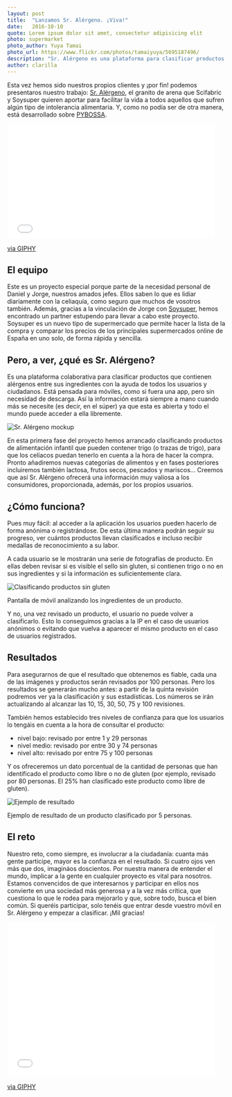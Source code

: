 ```yaml
---
layout: post
title:  "Lanzamos Sr. Alérgeno. ¡Viva!"
date:   2016-10-10 
quote: Lorem ipsum dolor sit amet, consectetur adipisicing elit
photo: supermarket
photo_author: Yuya Tamai
photo_url: https://www.flickr.com/photos/tamaiyuya/5695187496/
description: "Sr. Alérgeno es una plataforma para clasificar productos que contienen alérgenos en sus ingredientes."
author: clarilla 
---
```

Esta vez hemos sido nuestros propios clientes y ¡por fin! podemos presentaros nuestro trabajo: [Sr. Alérgeno](http://sralergeno.pybossa.com), el granito de arena que Scifabric y Soysuper quieren aportar para facilitar la vida a todos aquellos que sufren algún tipo de intolerancia alimentaria. Y, como no podía ser de otra manera, está desarrollado sobre [PYBOSSA](http://pybossa.com).

<div class="embed-responsive embed-responsive-16by9">
<iframe src="//giphy.com/embed/l41YfdYdptDB9RHIA" width="480" height="264" frameBorder="0" class="giphy-embed" allowFullScreen></iframe><p><a href="https://giphy.com/gifs/ava-duvernay-blackgirlmagic-black-girl-magic-l41YfdYdptDB9RHIA">via GIPHY</a></p>
</div>


## El equipo
Este es un proyecto especial porque parte de la necesidad personal de Daniel y Jorge, nuestros amados jefes. Ellos saben lo que es lidiar diariamente con la celiaquía, como seguro que muchos de vosotros también.  Además, gracias a la vinculación de Jorge con [Soysuper](https://soysuper.com), hemos encontrado un partner estupendo para llevar a cabo este proyecto.  Soysuper es un nuevo tipo de supermercado que permite hacer la lista de la compra y comparar los precios de los principales supermercados online de España en uno solo, de forma rápida y sencilla.


## Pero, a ver, ¿qué es Sr. Alérgeno?
Es una plataforma colaborativa para clasificar productos que contienen alérgenos entre sus ingredientes con la ayuda de todos los usuarios y ciudadanos. Está pensada para móviles, como si fuera una app, pero sin necesidad de descarga. Así la información estará siempre a mano cuando más se necesite (es decir, en el súper) ya que esta es abierta y todo el mundo puede acceder a ella libremente.

![Sr. Alérgeno mockup]({{site.cdn}}/assets/img/blog/sralergenomockup.jpg)

En esta primera fase del proyecto hemos arrancado clasificando productos de alimentación infantil que pueden contener trigo (o trazas de trigo), para que los celíacos puedan tenerlo en cuenta a la hora de hacer la compra. Pronto añadiremos nuevas categorías de alimentos y en fases posteriores incluiremos también lactosa, frutos secos, pescados y mariscos... 
Creemos que así Sr. Alérgeno ofrecerá una información muy valiosa a los consumidores, proporcionada, además, por los propios usuarios. 

## ¿Cómo funciona?
Pues muy fácil: al acceder a la aplicación los usuarios pueden hacerlo de forma anónima o registrándose. De esta última manera podrán seguir su progreso, ver cuántos productos llevan clasificados e incluso recibir medallas de reconocimiento a su labor. 

A cada usuario se le mostrarán una serie de fotografías de producto. En ellas deben revisar si es visible el sello sin gluten, si contienen trigo o no en sus ingredientes y si la información es suficientemente clara. 

![Clasificando productos sin gluten]({{site.cdn}}/assets/img/blog/sralergenoscreenshot.jpg)
<p class="post-caption">Pantalla de móvil analizando los ingredientes de un producto.</p>

Y no, una vez revisado un producto, el usuario no puede volver a clasificarlo. Esto lo conseguimos gracias a la IP en el caso de usuarios anónimos o evitando que vuelva a aparecer el mismo producto en el caso de usuarios registrados.


## Resultados
Para asegurarnos de que el resultado que obtenemos es fiable, cada una de las imágenes y productos serán revisados por 100 personas. Pero los resultados se generarán mucho antes: a partir de la quinta revisión podremos ver ya la clasificación y sus estadísticas. Los números se irán actualizando al alcanzar las 10, 15, 30, 50, 75 y 100 revisiones.

También hemos establecido tres niveles de confianza para que los usuarios lo tengáis en cuenta a la hora de consultar el producto: 

* nivel bajo: revisado por entre 1 y 29 personas
* nivel medio: revisado por entre 30 y 74 personas
* nivel alto: revisado por entre 75 y 100 personas

Y os ofreceremos un dato porcentual de la cantidad de personas que han identificado el producto como libre o no de gluten (por ejemplo, revisado por 80 personas. El 25% han clasificado este producto como libre de gluten).


![Ejemplo de resultado]({{site.cdn}}/assets/img/blog/sralergenoresults.png)
<p class="post-caption">Ejemplo de resultado de un producto clasificado por 5 personas.</p>

## El reto
Nuestro reto, como siempre, es involucrar a la ciudadanía: cuanta más gente participe, mayor es la confianza en el resultado. Si cuatro ojos ven más que dos, imagináos doscientos. 
Por nuestra manera de entender el mundo, implicar a la gente en cualquier proyecto es vital para nosotros. Estamos convencidos de que interesarnos y participar en ellos nos convierte en una sociedad más generosa y a la vez más crítica, que cuestiona lo que le rodea para mejorarlo y que, sobre todo, busca el bien común. 
Si queréis participar, solo tenéis que entrar desde vuestro móvil en Sr. Alérgeno y empezar a clasificar. ¡Mil gracias!

<div class="embed-responsive embed-responsive-4by3">
<iframe src="//giphy.com/embed/10c9BEZyo8szo4" width="480" height="356" frameBorder="0" class="giphy-embed" allowFullScreen></iframe><p><a href="https://giphy.com/gifs/kiss-10c9BEZyo8szo4">via GIPHY</a></p>
</div>
